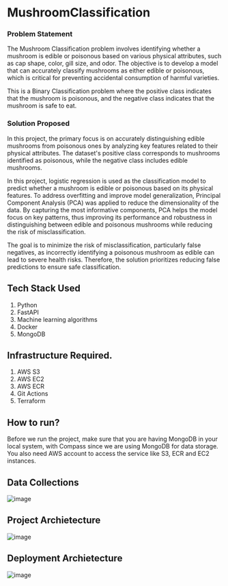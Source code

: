 # MushroomClassification

### Problem Statement
The Mushroom Classification problem involves identifying whether a mushroom is edible or poisonous based on various physical attributes, such as cap shape, color, gill size, and odor. The objective is to develop a model that can accurately classify mushrooms as either edible or poisonous, which is critical for preventing accidental consumption of harmful varieties.

This is a Binary Classification problem where the positive class indicates that the mushroom is poisonous, and the negative class indicates that the mushroom is safe to eat.

### Solution Proposed 
In this project, the primary focus is on accurately distinguishing edible mushrooms from poisonous ones by analyzing key features related to their physical attributes. The dataset's positive class corresponds to mushrooms identified as poisonous, while the negative class includes edible mushrooms.

In this project, logistic regression is used as the classification model to predict whether a mushroom is edible or poisonous based on its physical features. To address overfitting and improve model generalization, Principal Component Analysis (PCA) was applied to reduce the dimensionality of the data. By capturing the most informative components, PCA helps the model focus on key patterns, thus improving its performance and robustness in distinguishing between edible and poisonous mushrooms while reducing the risk of misclassification.

The goal is to minimize the risk of misclassification, particularly false negatives, as incorrectly identifying a poisonous mushroom as edible can lead to severe health risks. Therefore, the solution prioritizes reducing false predictions to ensure safe classification.
## Tech Stack Used
1. Python 
2. FastAPI 
3. Machine learning algorithms
4. Docker
5. MongoDB

## Infrastructure Required.

1. AWS S3
2. AWS EC2
3. AWS ECR
4. Git Actions
5. Terraform

## How to run?
Before we run the project, make sure that you are having MongoDB in your local system, with Compass since we are using MongoDB for data storage. You also need AWS account to access the service like S3, ECR and EC2 instances.

## Data Collections
![image](https://user-images.githubusercontent.com/57321948/193536736-5ccff349-d1fb-486e-b920-02ad7974d089.png)


## Project Archietecture
![image](https://user-images.githubusercontent.com/57321948/193536768-ae704adc-32d9-4c6c-b234-79c152f756c5.png)


## Deployment Archietecture
![image](https://user-images.githubusercontent.com/57321948/193536973-4530fe7d-5509-4609-bfd2-cd702fc82423.png)